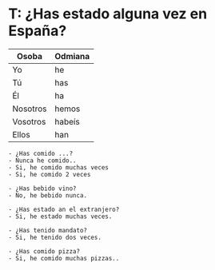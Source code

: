 # T: ¿Has estado alguna vez en España?

| Osoba    | Odmiana |
| -------- | ------- |
| Yo       | he      |
| Tú       | has     |
| Él       | ha      |
| Nosotros | hemos   |
| Vosotros | habeís  |
| Ellos    | han     |

```spanish
- ¿Has comido ...? 
- Nunca he comido..
- Si, he comido muchas veces
- Si, he comido 2 veces
```

```spanish
- ¿Has bebido vino?
- No, he bebido nunca.

- ¿Has estado an el extranjero?
- Si, he estado muchas veces.

- ¿Has tenido mandato?
- Si, he tenido dos veces.

- ¿Has comido pizza? 
- Si, he comido muchas pizzas..
```
